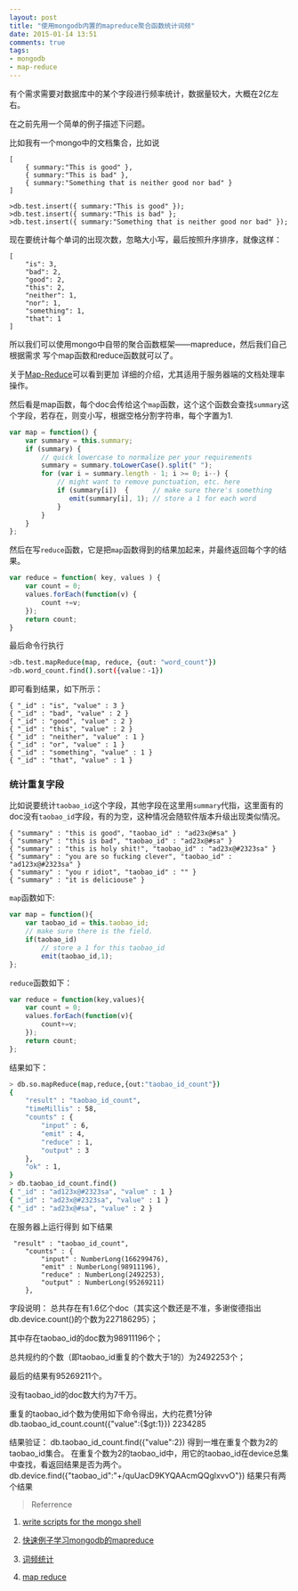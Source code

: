 ```yaml
---
layout: post
title: "使用mongodb内置的mapreduce聚合函数统计词频"
date: 2015-01-14 13:51
comments: true
tags: 
- mongodb
- map-reduce
---
```




有个需求需要对数据库中的某个字段进行频率统计，数据量较大，大概在2亿左右。

在之前先用一个简单的例子描述下问题。

比如我有一个mongo中的文档集合，比如说

```text
[
    { summary:"This is good" },
    { summary:"This is bad" },
    { summary:"Something that is neither good nor bad" }
]

>db.test.insert({ summary:"This is good" });
>db.test.insert({ summary:"This is bad" };
>db.test.insert({ summary:"Something that is neither good nor bad" });
```

现在要统计每个单词的出现次数，忽略大小写，最后按照升序排序，就像这样：

```text
[
    "is": 3,
    "bad": 2,
    "good": 2,
    "this": 2,
    "neither": 1,
    "nor": 1,
    "something": 1,
    "that": 1
]
```

所以我们可以使用mongo中自带的聚合函数框架——mapreduce，然后我们自己根据需求
写个map函数和reduce函数就可以了。

<!-- more -->

关于[Map-Reduce](http://docs.mongodb.org/manual/core/map-reduce/)可以看到更加
详细的介绍，尤其适用于服务器端的文档处理率操作。

然后看是map函数，每个doc会传给这个`map`函数，这个这个函数会查找`summary`这个字段，若存在，则变小写，根据空格分割字符串，每个字置为1.

```javascript
var map = function() {  
    var summary = this.summary;
    if (summary) { 
        // quick lowercase to normalize per your requirements
        summary = summary.toLowerCase().split(" "); 
        for (var i = summary.length - 1; i >= 0; i--) {
            // might want to remove punctuation, etc. here
            if (summary[i])  {      // make sure there's something
               emit(summary[i], 1); // store a 1 for each word
            }
        }
    }
};
```

然后在写`reduce`函数，它是把`map`函数得到的结果加起来，并最终返回每个字的结果。


```javascript
var reduce = function( key, values ) {    
    var count = 0;    
    values.forEach(function(v) {            
        count +=v;    
    });
    return count;
}
```

最后命令行执行

```bash
>db.test.mapReduce(map, reduce, {out: "word_count"})
>db.word_count.find().sort({value：-1})
```

即可看到结果，如下所示：

```text
{ "_id" : "is", "value" : 3 }
{ "_id" : "bad", "value" : 2 }
{ "_id" : "good", "value" : 2 }
{ "_id" : "this", "value" : 2 }
{ "_id" : "neither", "value" : 1 }
{ "_id" : "or", "value" : 1 }
{ "_id" : "something", "value" : 1 }
{ "_id" : "that", "value" : 1 }
```


### 统计重复字段

比如说要统计`taobao_id`这个字段，其他字段在这里用`summary`代指，这里面有的doc没有`taobao_id`字段，有的为空，这种情况会随软件版本升级出现类似情况。


```text
{ "summary" : "this is good", "taobao_id" : "ad23x@#sa" }
{ "summary" : "this is bad", "taobao_id" : "ad23x@#sa" }
{ "summary" : "this is holy shit!", "taobao_id" : "ad23x@#2323sa" }
{ "summary" : "you are so fucking clever", "taobao_id" : "ad123x@#2323sa" }
{ "summary" : "you r idiot", "taobao_id" : "" }
{ "summary" : "it is deliciouse" }
```


`map`函数如下:

```js
var map = function(){
    var taobao_id = this.taobao_id;
    // make sure there is the field.
    if(taobao_id)
    	// store a 1 for this taobao_id
        emit(taobao_id,1);
};
```

`reduce`函数如下：

```js
var reduce = function(key,values){
    var count = 0;
    values.forEach(function(v){
        count+=v;
    });
    return count;
};
```

结果如下：

```bash
> db.so.mapReduce(map,reduce,{out:"taobao_id_count"})
{
	"result" : "taobao_id_count",
	"timeMillis" : 58,
	"counts" : {
		"input" : 6,
		"emit" : 4,
		"reduce" : 1,
		"output" : 3
	},
	"ok" : 1,
}
> db.taobao_id_count.find()
{ "_id" : "ad123x@#2323sa", "value" : 1 }
{ "_id" : "ad23x@#2323sa", "value" : 1 }
{ "_id" : "ad23x@#sa", "value" : 2 }

```

在服务器上运行得到
如下结果

```text
 "result" : "taobao_id_count",
    "counts" : {
        "input" : NumberLong(166299476),
        "emit" : NumberLong(98911196),
        "reduce" : NumberLong(2492253),
        "output" : NumberLong(95269211)
    },
```

字段说明：
总共存在有1.6亿个doc（其实这个数还是不准，多谢俊德指出db.device.count()的个数为227186295）；

其中存在taobao_id的doc数为98911196个；

总共规约的个数（即taobao_id重复的个数大于1的）为2492253个；

最后的结果有95269211个。

没有taobao_id的doc数大约为7千万。

重复的taobao_id个数为使用如下命令得出，大约花费1分钟
db.taobao_id_count.count({"value":{$gt:1}})
2234285

结果验证：
db.taobao_id_count.find({"value":2})
得到一堆在重复个数为2的taobao_id集合。
在重复个数为2的taobao_id中，用它的taobao_id在device总集中查找，看返回结果是否为两个。db.device.find({"taobao_id":"+/quUacD9KYQAAcmQQglxvvO"})
结果只有两个结果


> Referrence

1. [write scripts for the mongo shell](http://docs.mongodb.org/manual/tutorial/write-scripts-for-the-mongo-shell/)

2. [快速例子学习mongodb的mapreduce](http://jackyrong.iteye.com/blog/1408548)

3. [词频统计](http://stackoverflow.com/questions/16174591/mongo-count-the-number-of-word-occurences-in-a-set-of-documents)

4. [map reduce](http://docs.mongodb.org/manual/core/map-reduce/)

